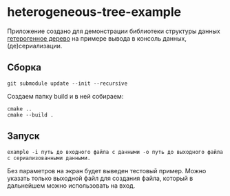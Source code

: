 # heterogeneous-tree-example

Приложение создано для демонстрации библиотеки структуры данных [гетерогенное дерево](https://github.com/iTuMaN4iK/heterogeneous-tree) на примере вывода в консоль данных, (де)сериализации.

## Сборка
```
git submodule update --init --recursive

```
Создаем папку build и в ней собираем:
```
cmake ..
cmake --build .
```

## Запуск
 ```
 example -i путь до входного файла с данными -o путь до выходного файла с сериализованными данными.
 ```
Без параметров на экран будет выведен тестовый пример. Можно указать только выходной файл для создания файла, который в дальнейшем можно использовать на вход.

